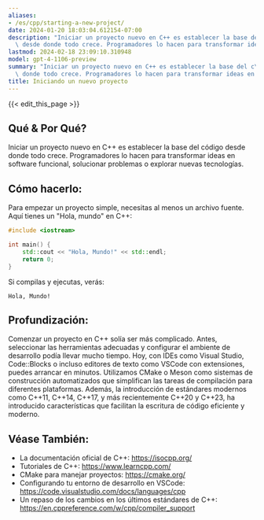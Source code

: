 ```yaml
---
aliases:
- /es/cpp/starting-a-new-project/
date: 2024-01-20 18:03:04.612154-07:00
description: "Iniciar un proyecto nuevo en C++ es establecer la base del c\xF3digo\
  \ desde donde todo crece. Programadores lo hacen para transformar ideas en software\u2026"
lastmod: 2024-02-18 23:09:10.310948
model: gpt-4-1106-preview
summary: "Iniciar un proyecto nuevo en C++ es establecer la base del c\xF3digo desde\
  \ donde todo crece. Programadores lo hacen para transformar ideas en software\u2026"
title: Iniciando un nuevo proyecto
---
```


{{< edit_this_page >}}

## Qué & Por Qué?
Iniciar un proyecto nuevo en C++ es establecer la base del código desde donde todo crece. Programadores lo hacen para transformar ideas en software funcional, solucionar problemas o explorar nuevas tecnologías.

## Cómo hacerlo:
Para empezar un proyecto simple, necesitas al menos un archivo fuente. Aquí tienes un "Hola, mundo" en C++:

```C++
#include <iostream>

int main() {
    std::cout << "Hola, Mundo!" << std::endl;
    return 0;
}
```

Si compilas y ejecutas, verás:

```
Hola, Mundo!
```

## Profundización:
Comenzar un proyecto en C++ solía ser más complicado. Antes, seleccionar las herramientas adecuadas y configurar el ambiente de desarrollo podía llevar mucho tiempo. Hoy, con IDEs como Visual Studio, Code::Blocks o incluso editores de texto como VSCode con extensiones, puedes arrancar en minutos. Utilizamos CMake o Meson como sistemas de construcción automatizados que simplifican las tareas de compilación para diferentes plataformas. Además, la introducción de estándares modernos como C++11, C++14, C++17, y más recientemente C++20 y C++23, ha introducido características que facilitan la escritura de código eficiente y moderno.

## Véase También:
- La documentación oficial de C++: https://isocpp.org/
- Tutoriales de C++: https://www.learncpp.com/
- CMake para manejar proyectos: https://cmake.org/
- Configurando tu entorno de desarrollo en VSCode: https://code.visualstudio.com/docs/languages/cpp
- Un repaso de los cambios en los últimos estándares de C++: https://en.cppreference.com/w/cpp/compiler_support
